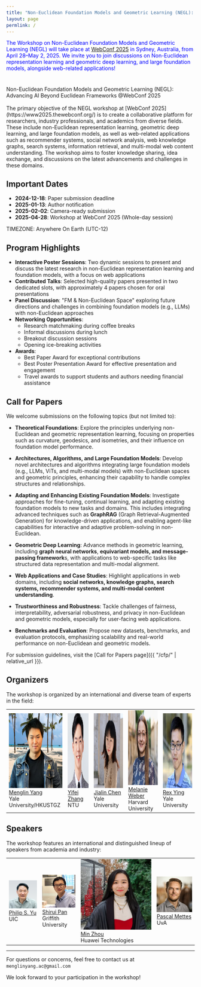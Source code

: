 ```yaml
---
title: "Non-Euclidean Foundation Models and Geometric Learning (NEGL): Advancing AI Beyond Euclidean Frameworks"
layout: page
permlink: /
---
```


<link rel="stylesheet" href="style.css">

<div style="color: blue; margin-bottom: 5ex;">
<p>The Workshop on Non-Euclidean Foundation Models and Geometric Learning (NEGL) will take place at <a href="https://www2025.thewebconf.org/"> WebConf 2025</a> in Sydney, Australia, from April 28–May 2, 2025.
We invite you to join discussions on Non-Euclidean representation learning and geometric deep learning, and large foundation models, alongside web-related applications!</p>
</div>
<div class="banner-container">
  <div class="banner-overlay"></div>
  <div class="banner-text">
    Non-Euclidean Foundation Models and Geometric Learning (NEGL): Advancing AI Beyond Euclidean Frameworks @WebConf 2025 
  </div>
</div>

<br>
The primary objective of the NEGL workshop at [WebConf 2025](https://www2025.thewebconf.org/) is to create a collaborative platform for researchers, industry professionals, and academics from diverse fields. These include non-Euclidean representation learning, geometric deep learning, and large foundation models, as well as web-related applications such as recommender systems, social network analysis, web knowledge graphs, search systems, information retrieval, and multi-modal web content understanding. The workshop aims to foster knowledge sharing, idea exchange, and discussions on the latest advancements and challenges in these domains.


## Important Dates

* **2024-12-18**: Paper submission deadline  
* **2025-01-13**: Author notification  
* **2025-02-02**: Camera-ready submission  
* **2025-04-28**: Workshop at WebConf 2025 (Whole-day session)

TIMEZONE: Anywhere On Earth (UTC-12)


## Program Highlights

* **Interactive Poster Sessions**: Two dynamic sessions to present and discuss the latest research in non-Euclidean representation learning and foundation models, with a focus on web applications
* **Contributed Talks**: Selected high-quality papers presented in two dedicated slots, with approximately 4 papers chosen for oral presentations
* **Panel Discussion**: "FM & Non-Euclidean Space" exploring future directions and challenges in combining foundation models (e.g., LLMs) with non-Euclidean approaches
* **Networking Opportunities**:
  - Research matchmaking during coffee breaks
  - Informal discussions during lunch
  - Breakout discussion sessions
  - Opening ice-breaking activities
* **Awards**:
  - Best Paper Award for exceptional contributions
  - Best Poster Presentation Award for effective presentation and engagement
  - Travel awards to support students and authors needing financial assistance


## Call for Papers

We welcome submissions on the following topics (but not limited to):

- **Theoretical Foundations**: Explore the principles underlying non-Euclidean and geometric representation learning, focusing on properties such as curvature, geodesics, and isometries, and their influence on foundation model performance.

- **Architectures, Algorithms, and Large Foundation Models**: Develop novel architectures and algorithms integrating large foundation models (e.g., LLMs, ViTs, and multi-modal models) with non-Euclidean spaces and geometric principles, enhancing their capability to handle complex structures and relationships.

- **Adapting and Enhancing Existing Foundation Models**: Investigate approaches for fine-tuning, continual learning, and adapting existing foundation models to new tasks and domains. This includes integrating advanced techniques such as **GraphRAG** (Graph Retrieval-Augmented Generation) for knowledge-driven applications, and enabling agent-like capabilities for interactive and adaptive problem-solving in non-Euclidean.

- **Geometric Deep Learning**: Advance methods in geometric learning, including **graph neural networks**, **equivariant models, and message-passing framework**s, with applications to web-specific tasks like structured data representation and multi-modal alignment.

- **Web Applications and Case Studies**: Highlight applications in web domains, including **social networks, knowledge graphs, search systems, recommender systems, and multi-modal content understanding**.

- **Trustworthiness and Robustness**: Tackle challenges of fairness, interpretability, adversarial robustness, and privacy in non-Euclidean and geometric models, especially for user-facing web applications.

- **Benchmarks and Evaluation**: Propose new datasets, benchmarks, and evaluation protocols, emphasizing scalability and real-world performance on non-Euclidean and geometric models.




For submission guidelines, visit the [Call for Papers page]({{ "/cfp/" | relative_url }}).

## Organizers

The workshop is organized by an international and diverse team of experts in the field:

<table>
  <tr>
    <td> 
      <img src="/images/people/menglin.png?raw=true" alt="1" width=200px height=200px><br/>
      <a href="https://yangmenglin.site/">Menglin Yang</a><br/>
      Yale University/HKUSTGZ
    </td>
    <td> 
      <img src="/images/people/yifei_L.png?raw=true" alt="1" width=200px height=200px><br/>
      <a href="http://yifeiacc.github.io/">Yifei Zhang</a><br/>
      NTU
    </td>
    <td> 
      <img src="/images/people/jialin.png?raw=true" alt="1" width=200px height=200px><br/>
      <a href="https://cather-chen.github.io/">Jialin Chen</a><br/>
      Yale University
    </td>
    <td> 
      <img src="/images/people/Melanie.png?raw=true" alt="1" width=200px height=200px><br/>
      <a href="http://melanie-weber.com/">Melanie Weber</a><br/>
      Harvard University
    </td>
    <td> 
      <img src="/images/people/rex.png?raw=true" alt="1" width=200px height=200px><br/>
      <a href="https://www.cs.yale.edu/homes/ying-rex/">Rex Ying</a><br/>
      Yale University
    </td>
  </tr> 
</table>

## Speakers

The workshop features an international and distinguished lineup of speakers from academia and industry:

<table>
  <tr>
    <td>
      <img src="/images/people/philip.png" alt="Philip S. Yu">
      <br>
      <a href="https://cs.uic.edu/profiles/philip-yu/">Philip S. Yu</a>
      <br>
      UIC
    </td>
    <td>
      <img src="/images/people/shirui.png" alt="Shirui Pan">
      <br>
      <a href="https://scholar.google.com.au/citations?user=frWRJN4AAAAJ&hl=en">Shirui Pan</a>
      <br>
      Griffith University
    </td>
    <td>
      <img src="/images/people/min.png" alt="Min Zhou">
      <br>
      <a href="https://scholar.google.com/citations?user=P8WYyYIAAAAJ&hl=en">Min Zhou</a>
      <br>
      Huawei Technologies
    </td>
    <td>
      <img src="/images/people/pascal.png" alt="Pascal Mettes">
      <br>
      <a href="https://staff.fnwi.uva.nl/p.s.m.mettes/">Pascal Mettes</a>
      <br>
      UvA
    </td>
  </tr>
</table>



---

For questions or concerns, feel free to contact us at `menglinyang.ac@gmail.com`

We look forward to your participation in the workshop!
